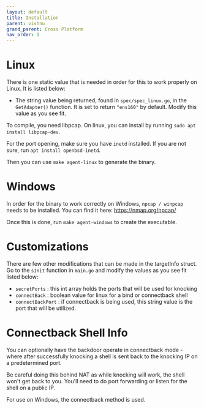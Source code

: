 ```yaml
---
layout: default
title: Installation
parent: vishnu
grand_parent: Cross Platform
nav_order: 1
---
```


# Linux
There is one static value that is needed in order for this to work properly on Linux. It is listed below:

- The string value being returned, found in `spec/spec_linux.go`, in the `GetAdapter()` function. It is set to return `"ens160"` by default. Modify this value as you see fit.

To compile, you need libpcap. On linux, you can install by running `sudo apt install libpcap-dev`. 

For the port opening, make sure you have `inetd` installed. If you are not sure, run `apt install openbsd-inetd`.

Then you can use `make agent-linux` to generate the binary.
# Windows
In order for the binary to work correctly on Windows, `npcap / winpcap` needs to be installed. You can find it here: https://nmap.org/npcap/

Once this is done, run `make agent-windows` to create the executable.

# Customizations
There are few other modifications that can be made in the targetInfo struct. Go to the `sInit` function in `main.go` and modify the values as you see fit listed below:
- `secretPorts` : this int array holds the ports that will be used for knocking
- `connectBack` : boolean value for linux for a bind or connectback shell
- `connectBackPort` : if connectback is being used, this string value is the port that will be utilized.

# Connectback Shell Info

You can optionally have the backdoor operate in connectback mode - where after successfully knocking a shell is sent back to the knocking IP on a predetermined port. 

Be careful doing this behind NAT as while knocking will work, the shell won't get back to you. You'll need to do port forwarding or listen for the shell on a public IP.

For use on Windows, the connectback method is used.
